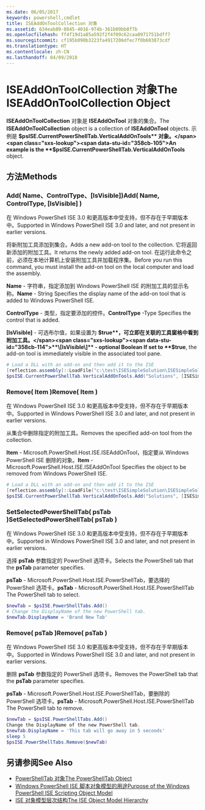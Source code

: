 ```yaml
---
ms.date: 06/05/2017
keywords: powershell,cmdlet
title: ISEAddOnToolCollection 对象
ms.assetid: 634eab89-0845-4016-974b-361b09bb8f7b
ms.openlocfilehash: ff4f19d1a85a592f2f4f09c62caa0971751bdff7
ms.sourcegitcommit: cf195b090b3223fa4917206dfec7f0b603873cdf
ms.translationtype: HT
ms.contentlocale: zh-CN
ms.lasthandoff: 04/09/2018
---
```

# <a name="the-iseaddontoolcollection-object"></a><span data-ttu-id="358cb-103">ISEAddOnToolCollection 对象</span><span class="sxs-lookup"><span data-stu-id="358cb-103">The ISEAddOnToolCollection Object</span></span>

<span data-ttu-id="358cb-104">**ISEAddOnToolCollection** 对象是 **ISEAddOnTool** 对象的集合。</span><span class="sxs-lookup"><span data-stu-id="358cb-104">The **ISEAddOnToolCollection** object is a collection of **ISEAddOnTool** objects.</span></span> <span data-ttu-id="358cb-105">示例是 **$psISE.CurrentPowerShellTab.VerticalAddOnTools** 对象。</span><span class="sxs-lookup"><span data-stu-id="358cb-105">An example is the **$psISE.CurrentPowerShellTab.VerticalAddOnTools** object.</span></span>

## <a name="methods"></a><span data-ttu-id="358cb-106">方法</span><span class="sxs-lookup"><span data-stu-id="358cb-106">Methods</span></span>

### <a name="add-name-controltype-isvisible-"></a><span data-ttu-id="358cb-107">Add\( Name、ControlType、\[IsVisible\]\)</span><span class="sxs-lookup"><span data-stu-id="358cb-107">Add\( Name, ControlType, \[IsVisible\] \)</span></span>

<span data-ttu-id="358cb-108">在 Windows PowerShell ISE 3.0 和更高版本中受支持，但不存在于早期版本中。</span><span class="sxs-lookup"><span data-stu-id="358cb-108">Supported in Windows PowerShell ISE 3.0 and later, and not present in earlier versions.</span></span>

<span data-ttu-id="358cb-109">将新附加工具添加到集合。</span><span class="sxs-lookup"><span data-stu-id="358cb-109">Adds a new add-on tool to the collection.</span></span> <span data-ttu-id="358cb-110">它将返回新添加的附加工具。</span><span class="sxs-lookup"><span data-stu-id="358cb-110">It returns the newly added add-on tool.</span></span> <span data-ttu-id="358cb-111">在运行此命令之前，必须在本地计算机上安装附加工具并加载程序集。</span><span class="sxs-lookup"><span data-stu-id="358cb-111">Before you run this command, you must install the add-on tool on the local computer and load the assembly.</span></span>

<span data-ttu-id="358cb-112">**Name** - 字符串，指定添加到 Windows PowerShell ISE 的附加工具的显示名称。</span><span class="sxs-lookup"><span data-stu-id="358cb-112">**Name** - String Specifies the display name of the add-on tool that is added to Windows PowerShell ISE.</span></span>

<span data-ttu-id="358cb-113">**ControlType** - 类型，指定要添加的控件。</span><span class="sxs-lookup"><span data-stu-id="358cb-113">**ControlType** -Type Specifies the control that is added.</span></span>

<span data-ttu-id="358cb-114">**\[IsVisible\]** - 可选布尔值，如果设置为 **$true**，可立即在关联的工具窗格中看到附加工具。</span><span class="sxs-lookup"><span data-stu-id="358cb-114">**\[IsVisible\]** - optional Boolean If set to **$true**, the add-on tool is immediately visible in the associated tool pane.</span></span>

```powershell
# Load a DLL with an add-on and then add it to the ISE
[reflection.assembly]::LoadFile("c:\test\ISESimpleSolution\ISESimpleSolution.dll")
$psISE.CurrentPowerShellTab.VerticalAddOnTools.Add("Solutions", [ISESimpleSolution.Solution], $true)
```

### <a name="remove-item-"></a><span data-ttu-id="358cb-115">Remove\( Item \)</span><span class="sxs-lookup"><span data-stu-id="358cb-115">Remove\( Item \)</span></span>

<span data-ttu-id="358cb-116">在 Windows PowerShell ISE 3.0 和更高版本中受支持，但不存在于早期版本中。</span><span class="sxs-lookup"><span data-stu-id="358cb-116">Supported in Windows PowerShell ISE 3.0 and later, and not present in earlier versions.</span></span>

<span data-ttu-id="358cb-117">从集合中删除指定的附加工具。</span><span class="sxs-lookup"><span data-stu-id="358cb-117">Removes the specified add-on tool from the collection.</span></span>

<span data-ttu-id="358cb-118">**Item** - Microsoft.PowerShell.Host.ISE.ISEAddOnTool，指定要从 Windows PowerShell ISE 删除的对象。</span><span class="sxs-lookup"><span data-stu-id="358cb-118">**Item** - Microsoft.PowerShell.Host.ISE.ISEAddOnTool Specifies the object to be removed from Windows PowerShell ISE.</span></span>

```powershell
# Load a DLL with an add-on and then add it to the ISE
[reflection.assembly]::LoadFile("c:\test\ISESimpleSolution\ISESimpleSolution.dll")
$psISE.CurrentPowerShellTab.VerticalAddOnTools.Add("Solutions", [ISESimpleSolution.Solution], $true)
```

### <a name="setselectedpowershelltab-pstab-"></a><span data-ttu-id="358cb-119">SetSelectedPowerShellTab\( psTab \)</span><span class="sxs-lookup"><span data-stu-id="358cb-119">SetSelectedPowerShellTab\( psTab \)</span></span>

<span data-ttu-id="358cb-120">在 Windows PowerShell ISE 3.0 和更高版本中受支持，但不存在于早期版本中。</span><span class="sxs-lookup"><span data-stu-id="358cb-120">Supported in Windows PowerShell ISE 3.0 and later, and not present in earlier versions.</span></span>

<span data-ttu-id="358cb-121">选择 **psTab** 参数指定的 PowerShell 选项卡。</span><span class="sxs-lookup"><span data-stu-id="358cb-121">Selects the PowerShell tab that the **psTab** parameter specifies.</span></span>

<span data-ttu-id="358cb-122">**psTab** - Microsoft.PowerShell.Host.ISE.PowerShellTab，要选择的 PowerShell 选项卡。</span><span class="sxs-lookup"><span data-stu-id="358cb-122">**psTab** - Microsoft.PowerShell.Host.ISE.PowerShellTab The PowerShell tab to select.</span></span>

```powershell
$newTab = $psISE.PowerShellTabs.Add()
# Change the DisplayName of the new PowerShell tab.
$newTab.DisplayName = 'Brand New Tab'
```

### <a name="remove-pstab-"></a><span data-ttu-id="358cb-123">Remove\( psTab \)</span><span class="sxs-lookup"><span data-stu-id="358cb-123">Remove\( psTab \)</span></span>

<span data-ttu-id="358cb-124">在 Windows PowerShell ISE 3.0 和更高版本中受支持，但不存在于早期版本中。</span><span class="sxs-lookup"><span data-stu-id="358cb-124">Supported in Windows PowerShell ISE 3.0 and later, and not present in earlier versions.</span></span>

<span data-ttu-id="358cb-125">删除 **psTab** 参数指定的 PowerShell 选项卡。</span><span class="sxs-lookup"><span data-stu-id="358cb-125">Removes the PowerShell tab that the **psTab** parameter specifies.</span></span>

<span data-ttu-id="358cb-126">**psTab** - Microsoft.PowerShell.Host.ISE.PowerShellTab，要删除的 PowerShell 选项卡。</span><span class="sxs-lookup"><span data-stu-id="358cb-126">**psTab** - Microsoft.PowerShell.Host.ISE.PowerShellTab The PowerShell tab to remove.</span></span>

```powershell
$newTab = $psISE.PowerShellTabs.Add()
Change the DisplayName of the new PowerShell tab.
$newTab.DisplayName = 'This tab will go away in 5 seconds'
sleep 5
$psISE.PowerShellTabs.Remove($newTab)
```

## <a name="see-also"></a><span data-ttu-id="358cb-127">另请参阅</span><span class="sxs-lookup"><span data-stu-id="358cb-127">See Also</span></span>

- [<span data-ttu-id="358cb-128">PowerShellTab 对象</span><span class="sxs-lookup"><span data-stu-id="358cb-128">The PowerShellTab Object</span></span>](The-PowerShellTab-Object.md)
- [<span data-ttu-id="358cb-129">Windows PowerShell ISE 脚本对象模型的用途</span><span class="sxs-lookup"><span data-stu-id="358cb-129">Purpose of the Windows PowerShell ISE Scripting Object Model</span></span>](Purpose-of-the-Windows-PowerShell-ISE-Scripting-Object-Model.md)
- [<span data-ttu-id="358cb-130">ISE 对象模型层次结构</span><span class="sxs-lookup"><span data-stu-id="358cb-130">The ISE Object Model Hierarchy</span></span>](The-ISE-Object-Model-Hierarchy.md)